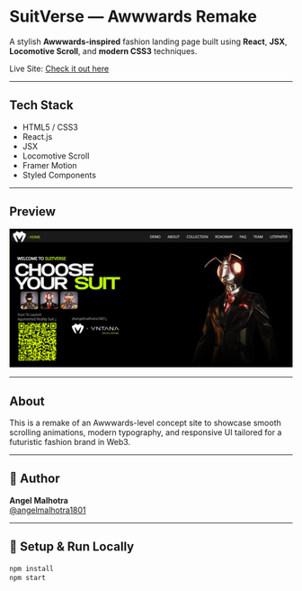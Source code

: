 # SuitVerse — Awwwards Remake

A stylish **Awwwards-inspired** fashion landing page built using **React**, **JSX**, **Locomotive Scroll**, and **modern CSS3** techniques.

Live Site: [Check it out here](https://suit-verse.vercel.app)

---

## Tech Stack

- HTML5 / CSS3
- React.js
- JSX
- Locomotive Scroll
- Framer Motion
- Styled Components

---

## Preview

![Screenshot](suitverse.jpg)

---

## About

This is a remake of an Awwwards-level concept site to showcase smooth scrolling animations, modern typography, and responsive UI tailored for a futuristic fashion brand in Web3.

---

## 👤 Author

**Angel Malhotra**  
[@angelmalhotra1801](https://www.github.com/angelmalhotra1801)

---

## 🚀 Setup & Run Locally

```bash
npm install
npm start

